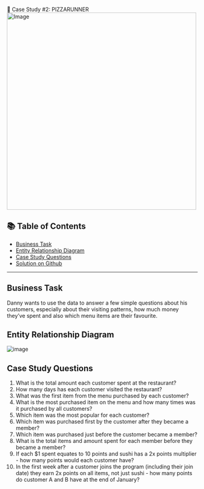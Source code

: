 🍜 Case Study #2: PIZZARUNNER
 <img src="https://user-images.githubusercontent.com/81607668/127727503-9d9e7a25-93cb-4f95-8bd0-20b87cb4b459.png" alt="Image" width="500" height="520">

 ## 📚 Table of Contents
 - [Business Task](#business-task)
 - [Entity Relationship Diagram](#entity-relationship-diagram)
 - [Case Study Questions](#case-study-questions)
 - [Solution on Github](https://github.com/Akia14/8_Week_SQL_Challenge/blob/main/Case%20Study%20%231/Solution.md)

 ***

 ## Business Task
 Danny wants to use the data to answer a few simple questions about his customers, especially about their visiting patterns, how much money they’ve spent and also which menu items are their favourite. 

 ## Entity Relationship Diagram

 ![image](https://user-images.githubusercontent.com/81607668/127271130-dca9aedd-4ca9-4ed8-b6ec-1e1920dca4a8.png)

 ## Case Study Questions

 1. What is the total amount each customer spent at the restaurant?
 2. How many days has each customer visited the restaurant?
 3. What was the first item from the menu purchased by each customer?
 4. What is the most purchased item on the menu and how many times was it purchased by all customers?
 5. Which item was the most popular for each customer?
 6. Which item was purchased first by the customer after they became a member?
 7. Which item was purchased just before the customer became a member?
 10. What is the total items and amount spent for each member before they became a member?
 11. If each $1 spent equates to 10 points and sushi has a 2x points multiplier - how many points would each customer have?
 12. In the first week after a customer joins the program (including their join date) they earn 2x points on all items, not just sushi - how many points do customer A and B have at the end of January?
